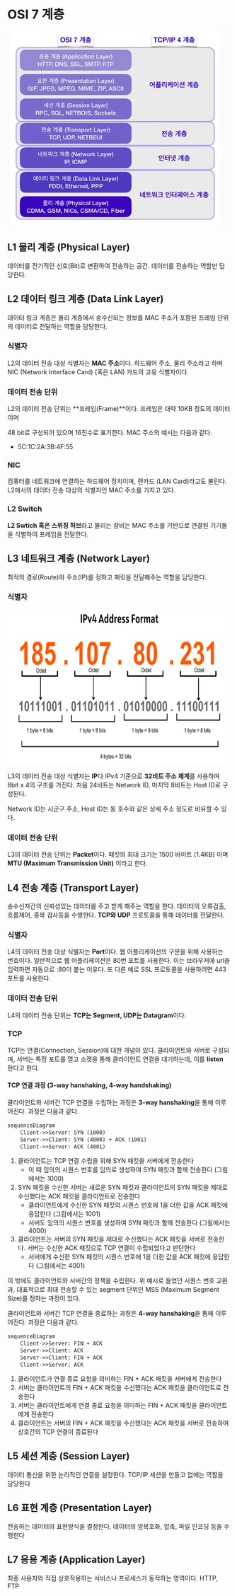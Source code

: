# OSI 7 계층
![network_layer](./img/network_layer.png)

## L1 물리 계층 (Physical Layer)
데이터를 전기적인 신호(Bit)로 변환하여 전송하는 공간. 데이터를 전송하는 역할만 담당한다.

## L2 데이터 링크 계층 (Data Link Layer)
데이터 링크 계층은 물리 계층에서 송수신되는 정보를 MAC 주소가 포함된 프레임 단위의 데이터로 전달하는 역할을 담당한다. 

### 식별자
L2의 데이터 전송 대상 식별자는 **MAC 주소**이다. 하드웨어 주소, 물리 주소라고 하며 NIC (Network Interface Card) (혹은 LAN) 카드의 고유 식별자이다.

### 데이터 전송 단위
L2의 데이터 전송 단위는 **프레임(Frame)**이다. 프레임은 대략 10KB 정도의 데이터이며 

48 bit로 구성되어 있으며 16진수로 표기한다. MAC 주소의 예시는 다음과 같다.
- 5C:1C:2A:3B:4F:55

### NIC
컴퓨터를 네트워크에 연결하는 하드웨어 장치이며, 랜카드 (LAN Card)라고도 불린다. L2에서의 데이터 전송 대상의 식별자인 MAC 주소를 가지고 있다.

### L2 Switch
**L2 Swtich 혹은 스위칭 허브**라고 불리는 장비는 MAC 주소를 기반으로 연결된 기기들을 식별하여 프레임을 전달한다.

## L3 네트워크 계층 (Network Layer)
최적의 경로(Route)와 주소(IP)를 정하고 패킷을 전달해주는 역할을 담당한다. 

### 식별자
<img src="./img/ip.png" width="700" height="350"/>

L3의 데이터 전송 대상 식별자는 **IP**다 IPv4 기준으로 **32비트 주소 체계**를 사용하며 8bit x 4의 구조를 가진다. 처음 24비트는 Network ID, 마지막 8비트는 Host ID로 구성된다.

Network ID는 시군구 주소, Host ID는 동 호수와 같은 상세 주소 정도로 비유할 수 있다.

### 데이터 전송 단위
L3의 데이터 전송 단위는 **Packet**이다. 패킷의 최대 크기는 1500 바이트 (1.4KB) 이며 **MTU (Maximum Transmission Unit)** 이라고 한다.

## L4 전송 계층 (Transport Layer)
송수신자간의 신뢰성있는 데이터를 주고 받게 해주는 역할을 한다. 데이터의 오류검출, 흐름제어, 중복 검사등을 수행한다. **TCP와 UDP** 프로토콜을 통해 데이터를 전달한다.

### 식별자
L4의 데이터 전송 대상 식별자는 **Port**이다. 웹 어플리케이션의 구분을 위해 사용하는 번호이다. 일반적으로 웹 어플리케이션은 80번 포트를 사용한다. 이는 브라우저에 url을 입력하면 자동으로 :80이 붙는 이유다. 또 다른 예로 SSL 프로토콜을 사용하려면 443 포트를 사용한다.

### 데이터 전송 단위
L4의 데이터 전송 단위는 **TCP는 Segment, UDP는 Datagram**이다. 

### TCP
TCP는 연결(Connection, Session)에 대한 개념이 있다. 클라이언트와 서버로 구성되며, 서버는 특정 포트를 열고 소켓을 통해 클라이언트 연결을 대기하는데, 이를 **listen** 한다고 한다. 

#### TCP 연결 과정 (3-way hanshaking, 4-way handshaking)
클라이언트와 서버간 TCP 연결을 수립하는 과정은 **3-way hanshaking**을 통해 이루어진다. 과정은 다음과 같다.

```mermaid
sequenceDiagram
    Client->>Server: SYN (1000)
    Server->>Client: SYN (4000) + ACK (1001)
    Client->>Server: ACK (4001)
```

1. 클라이언트는 TCP 연결 수립을 위해 SYN 패킷을 서버에게 전송한다
    - 이 때 임의의 시퀀스 번호를 임의로 생성하여 SYN 패킷과 함께 전송한다 (그림에서는 1000)
2. SYN 패킷을 수신한 서버는 새로운 SYN 패킷과 클라이언트의 SYN 패킷을 제대로 수신했다는 ACK 패킷을 클라이언트로 전송한다
    - 클라이언트에게 수신한 SYN 패킷의 시퀀스 번호에 1을 더한 값을 ACK 패킷에 응답한다 (그림에서는 1001)
    - 서버도 임의의 시퀀스 번호를 생성하여 SYN 패킷과 함께 전송한다 (그림에서는 4000)
3. 클라이언트는 서버의 SYN 패킷을 제대로 수신했다는 ACK 패킷을 서버로 전송한다. 서버는 수신한 ACK 패킷으로 TCP 연결이 수립되었다고 판단한다
    - 서버에게 수신한 SYN 패킷의 시퀀스 번호에 1을 더한 값을 ACK 패킷에 응답한다 (그림에서는 4001) 

이 밖에도 클라이언트와 서버간의 정책을 수립한다. 위 예시로 들었던 시퀀스 번호 교환과, 대표적으로 최대 전송할 수 있는 segment 단위인 MSS (Maximum Segment Size)를 정하는 과정이 있다.

클라이언트와 서버간 TCP 연결을 종료하는 과정은 **4-way hanshaking**을 통해 이루어진다. 과정은 다음과 같다.

```mermaid
sequenceDiagram
    Client->>Server: FIN + ACK
    Server->>Client: ACK
    Server->>Client: FIN + ACK
    Client->>Server: ACK
```

1. 클라이언트가 연결 종료 요청을 의미하는 FIN + ACK 패킷을 서버에게 전송한다
2. 서버는 클라이언트의 FIN + ACK 패킷을 수신했다는 ACK 패킷을 클라이언트로 전송한다
3. 서버는 클라이언트에게 연결 종료 요청을 의미하는 FIN + ACK 패킷을 클라이언트에게 전송한다
4. 클라이언트는 서버의 FIN + ACK 패킷을 수신했다는 ACK 패킷을 서버로 전송하며 상호간의 TCP 연결이 종료된다

## L5 세션 계층 (Session Layer)
데이터 통신을 위한 논리적인 연결을 설정한다. TCP/IP 세션을 만들고 없애는 역할을 담당한다

## L6 표현 계층 (Presentation Layer)
전송하는 데이터의 표현방식을 결정한다. 데이터의 암복호화, 압축, 파일 인코딩 등을 수행한다

## L7 응용 계층 (Application Layer)
최종 사용자와 직접 상호작용하는 서비스나 프로세스가 동작하는 영역이다. HTTP, FTP

